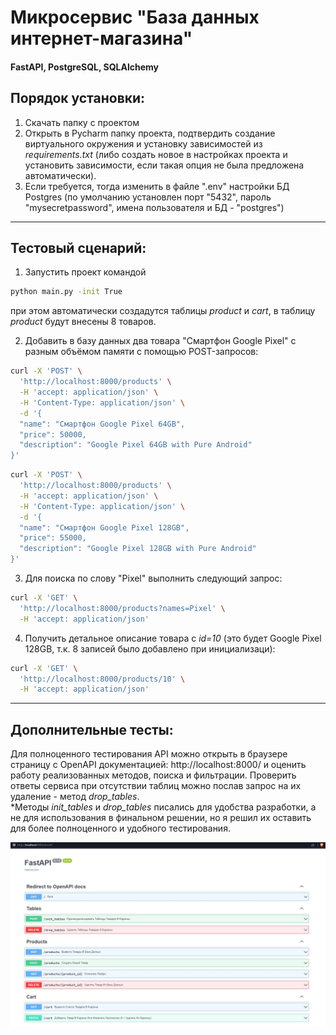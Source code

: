 # Микросервис "База данных интернет-магазина"

#### FastAPI, PostgreSQL, SQLAlchemy
## Порядок установки:

1. Скачать папку с проектом
2. Открыть в Pycharm папку проекта, подтвердить создание виртуального окружения и установку зависимостей из *requirements.txt* (либо создать новое в настройках проекта и установить зависимости, если такая опция не была предложена автоматически).
3. Если требуется, тогда изменить в файле ".env" настройки БД Postgres (по умолчанию установлен порт "5432", пароль "mysecretpassword", имена пользователя и БД - "postgres")

___

## Тестовый сценарий:

1. Запустить проект командой 
```sh
python main.py -init True
```
при этом автоматически создадутся таблицы *product* и *cart*, в таблицу *product* будут внесены 8 товаров.

2. Добавить в базу данных два товара "Смартфон Google Pixel" с разным объёмом памяти с помощью POST-запросов:
```sh
curl -X 'POST' \
  'http://localhost:8000/products' \
  -H 'accept: application/json' \
  -H 'Content-Type: application/json' \
  -d '{
  "name": "Смартфон Google Pixel 64GB",
  "price": 50000,
  "description": "Google Pixel 64GB with Pure Android"
}'
```
```sh
curl -X 'POST' \
  'http://localhost:8000/products' \
  -H 'accept: application/json' \
  -H 'Content-Type: application/json' \
  -d '{
  "name": "Смартфон Google Pixel 128GB",
  "price": 55000,
  "description": "Google Pixel 128GB with Pure Android"
}'
```

3. Для поиска по слову "Pixel" выполнить следующий запрос:
```sh
curl -X 'GET' \
  'http://localhost:8000/products?names=Pixel' \
  -H 'accept: application/json'
```

4. Получить детальное описание товара с *id=10* (это будет Google Pixel 128GB, т.к. 8 записей было добавлено при инициализаци):
```sh
curl -X 'GET' \
  'http://localhost:8000/products/10' \
  -H 'accept: application/json'
```



___

## Дополнительные тесты:
Для полноценного тестирования API можно открыть в браузере страницу с OpenAPI документацией: http://localhost:8000/ и оценить работу реализованных методов, поиска и фильтрации.
Проверить ответы сервиса при отсутствии таблиц можно послав запрос на их удаление - метод *drop_tables*.  
\*Методы *init_tables* и *drop_tables* писались для удобства разработки, а не для использования в финальном решении, но я решил их оставить для более полноценного и удобного тестирования.

![](/images/API_docs.JPG)
